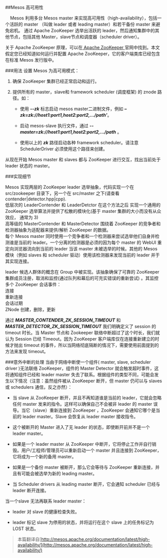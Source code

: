 ##Mesos 高可用性

&nbsp;&nbsp;&nbsp;&nbsp;Mesos 利用多台 Mesos master 来实现高可用性（high-availability），包括一个活跃的 master （叫做 leader 或者 leading master）和若干备份 master 来避免宕机。 通过 Apache ZooKeeper 选举出活跃的 leader，然后通知集群中的其他节点，包括其他 Master，slave节点和调度器（scheduler driver）。

关于 Apache ZooKeeper 原理，可以在[ Apache ZooKeeper ](http://zookeeper.apache.org/doc/trunk/recipes.html#sc_leaderElection)官网中找到。本文假定您已经知道如何运行并配置 Apache ZooKeeper，它的客户端类库已经包含在标准 Mesos 发行版中。

###用法
设置 Mesos 为高可用模式：

1. 确保 ZooKeeper 集群已经正常启动和运行。

2. 提供所有的 master，slave和 framework scheduler (调度框架) 的 znode 路径。如：

    - 使用 ***--zk*** 标志启动 mesos master二进制文件，例如 ***–zk=zk://host1:port1,host2:port2,…/path'***。

    - 启动 mesos-slave 执行文件，通过 ***--master=zk://host1:port1,host2:port2,.../path***  。

    - 使用以上的 ***zk*** 路径启动各种 framework scheduler。请注意 SchedulerDriver 必须使用这个路径来创建。

从现在开始 Mesos master 和 slaves 都与 ZooKeeper 进行交互，找出当前处于 leader 状态的 master。 

###实现细节


Mesos 实现两层的 ZooKeeper leader 选举抽象，代码实现一个在 src/zookeeper 目录下，另一个在 src/master 之下(请查看 contender|detector.hpp|cpp).   
    低层次的 LeaderContender 和 LeaderDetctor 在这个方法之后 实现一个通用的 ZooKeeper 选举算法并提供了松散的模块化(基于 master 集群的大小而没有从众效应， 通常为 3)    
    高等级的 MasterContender 和 MasterDetector 围绕着 ZooKeeper 的竞争者和检测器抽象为适配器来提供/解析 ZooKeeper 的数据。  
    每个 Mesos master 同时使用一个竞争者和一个检测器来尝试选举他们自身并检测谁是当前的 leader。一个分离的检测器是必须的因为每个 master 的 WebUI 重定向浏览器流向到当前的 leader 当该 master   未被选举的时候。其他的 Mesos 模块（例如 slaves 和 scheduler 驱动）使用该检测器来发现当前的 leader 并于其实现连接。  

leader 候选人群体的概念在 Group 中被实现。该抽象确保了可靠的 ZooKeeper 集群成员注册，取消和监控(通过队列和幕后的可充实错误的重新尝试) 。其监控多个 ZooKeeper 会话事件：  
        连接  
        重新连接  
        会话过期  
        ZNode 创建，删除，更新  

通过 ***MASTER_CONTENDER_ZK_SESSION_TIMEOUT*** 和  ***MASTER_DETECTOR_ZK_SESSION_TIMEOUT*** 我们明确定义了 session 的 timeout 时长。当 Master 节点和 Zookeeper 联络中断超过了这个时长，我们就认为 Session 已经 Timeout。因为 ZooKeeper 客户端库仅在连接重新建立的时候才抛出 timeout 的事件，所以当网络彻底隔断的情况下，需要使用前面提到的方法来发现 timeout。

###意外中断的处理
当由于网络中断使一个组件( master, slave, scheduler driver )无法联络 ZooKeeper，组件的 Master Detector 就会触发超时事件，这将通知组件已经和 leader master 失去了联系。根据组件的类型不同，可能会发生以下情况（注意：虽然组件被从 ZooKeeper 断开，但 master 仍可以与 slaves 或 schedulers 通信，反之亦然）：

- 当 slave 从 ZooKeeper 断开，并且不再知道谁是当前的 leader，它就会忽略任何 master 发来的指令。这样可以确保自己不会被非 leader 的 master 误导。当它（slave）重新连接到 ZooKeeper ，ZooKeeper 会通知它哪个是当前的 leader master。Slave 会恢复从 leader master 接收指令。

- 这个被断开的 Master 进入了无 leader 的状态，即使断开前并不是一个 leader master。

* 如果是一个 leader master 从 ZooKeeper 中断开，它将停止工作并自行销毁。用户/工程师/管理员可以重新启动一个 master 并且连接到 ZooKeeper， 它将成为一个新的备用 master。

* 如果是一个备份 master 被断开，那么它会等待与 ZooKeeper 重新连接，并且有可能会被选举为新的 leading master。


- 当 Scheduler drivers 从 leading master 断开，它会通知 scheduler 已经与 leader 断开连接。

当一个slave 无法再联系 leader master：

* leader 对 slave 的健康检查失败。

* leader 标记 slave 为停用的状态，并将运行在这个 slave 上的任务标记为 LOST 状态。

>本篇翻译自[http://mesos.apache.org/documentation/latest/high-availability/](http://mesos.apache.org/documentation/latest/high-availability/)
